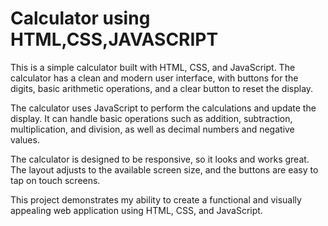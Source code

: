 # Calculator using HTML,CSS,JAVASCRIPT

This is a simple calculator built with HTML, CSS, and JavaScript. The calculator has a clean and modern user interface, with buttons for the digits, basic arithmetic operations, and a clear button to reset the display.

The calculator uses JavaScript to perform the calculations and update the display. It can handle basic operations such as addition, subtraction, multiplication, and division, as well as decimal numbers and negative values.

The calculator is designed to be responsive, so it looks and works great. The layout adjusts to the available screen size, and the buttons are easy to tap on touch screens.

This project demonstrates my ability to create a functional and visually appealing web application using HTML, CSS, and JavaScript.
